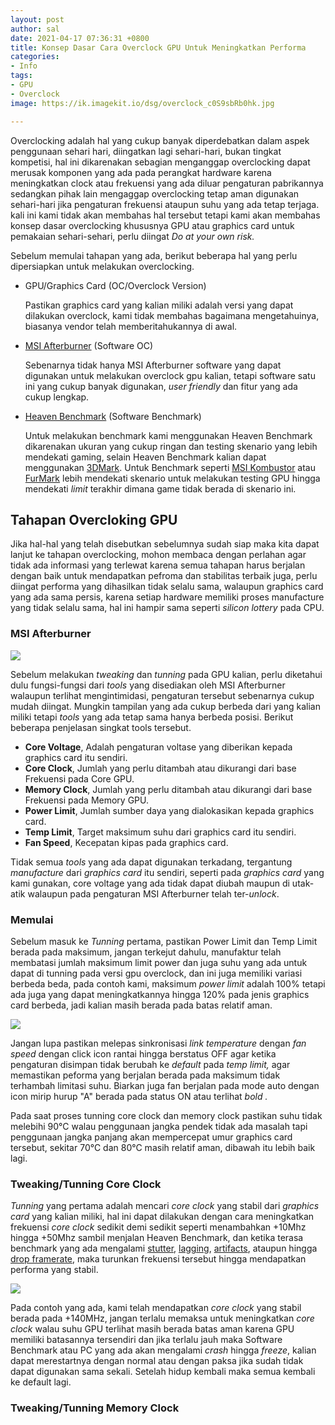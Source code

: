 ```yaml
---
layout: post
author: sal
date: 2021-04-17 07:36:31 +0800
title: Konsep Dasar Cara Overclock GPU Untuk Meningkatkan Performa
categories:
- Info
tags:
- GPU
- Overclock
image: https://ik.imagekit.io/dsg/overclock_c0S9sbRb0hk.jpg

---
```

Overclocking adalah hal yang cukup banyak diperdebatkan dalam aspek penggunaan sehari hari, diingatkan lagi sehari-hari, bukan tingkat kompetisi, hal ini dikarenakan sebagian menganggap overclocking dapat merusak komponen yang ada pada perangkat hardware karena meningkatkan clock atau frekuensi yang ada diluar pengaturan pabrikannya sedangkan pihak lain mengaggap overclocking tetap aman digunakan sehari-hari jika pengaturan frekuensi ataupun suhu yang ada tetap terjaga. kali ini kami tidak akan membahas hal tersebut tetapi kami akan membahas konsep dasar overclocking khususnya GPU atau graphics card untuk pemakaian sehari-sehari, perlu diingat _Do at your own risk._

Sebelum memulai tahapan yang ada, berikut beberapa hal yang perlu dipersiapkan untuk melakukan overclocking.

* GPU/Graphics Card (OC/Overclock Version)

  Pastikan graphics card yang kalian miliki adalah versi yang dapat dilakukan overclock, kami tidak membahas bagaimana mengetahuinya, biasanya vendor telah memberitahukannya di awal.
* [MSI Afterburner](https://www.msi.com/Landing/afterburner) (Software OC)

  Sebenarnya tidak hanya MSI Afterburner software yang dapat digunakan untuk melakukan overclock gpu kalian, tetapi software satu ini yang cukup banyak digunakan, _user friendly_ dan fitur yang ada cukup lengkap.
* [Heaven Benchmark](https://benchmark.unigine.com/heaven) (Software Benchmark)

  Untuk melakukan benchmark kami menggunakan Heaven Benchmark dikarenakan ukuran yang cukup ringan dan testing skenario yang lebih mendekati gaming, selain Heaven Benchmark kalian dapat menggunakan [3DMark](https://www.3dmark.com/). Untuk Benchmark seperti [MSI Kombustor](https://geeks3d.com/furmark/kombustor/) atau [FurMark](https://geeks3d.com/furmark/) lebih mendekati skenario untuk melakukan testing GPU hingga mendekati _limit_ terakhir dimana game tidak berada di skenario ini.

## Tahapan Overcloking GPU

Jika hal-hal yang telah disebutkan sebelumnya sudah siap maka kita dapat lanjut ke tahapan overclocking, mohon membaca dengan perlahan agar tidak ada informasi yang terlewat karena semua tahapan harus berjalan dengan baik untuk mendapatkan pefroma dan stabilitas terbaik juga, perlu diingat performa yang dihasilkan tidak selalu sama, walaupun graphics card yang ada sama persis, karena setiap hardware memiliki proses manufacture yang tidak selalu sama, hal ini hampir sama seperti _silicon lottery_ pada CPU.

### MSI Afterburner

![](https://ik.imagekit.io/dsg/1_28KsAyahNuP.png)

Sebelum melakukan _tweaking_ dan _tunning_ pada GPU kalian, perlu diketahui dulu fungsi-fungsi dari _tools_ yang disediakan oleh MSI Afterburner walaupun terlihat mengintimidasi, pengaturan tersebut sebenarnya cukup mudah diingat. Mungkin tampilan yang ada cukup berbeda dari yang kalian miliki tetapi _tools_ yang ada tetap sama hanya berbeda posisi. Berikut beberapa penjelasan singkat tools tersebut.

* **Core Voltage**, Adalah pengaturan voltase yang diberikan kepada graphics card itu sendiri.
* **Core Clock**, Jumlah yang perlu ditambah atau dikurangi dari base Frekuensi pada Core GPU.
* **Memory Clock**, Jumlah yang perlu ditambah atau dikurangi dari base Frekuensi pada Memory GPU.
* **Power Limit**, Jumlah sumber daya yang dialokasikan kepada graphics card.
* **Temp Limit**, Target maksimum suhu dari graphics card itu sendiri.
* **Fan Speed**, Kecepatan kipas pada graphics card.

Tidak semua _tools_ yang ada dapat digunakan terkadang, tergantung _manufacture_ dari _graphics card_ itu sendiri, seperti pada _graphics card_ yang kami gunakan, core voltage yang ada tidak dapat diubah maupun di utak-atik walaupun pada pengaturan MSI Afterburner telah ter-_unlock_.

### Memulai

Sebelum masuk ke _Tunning_ pertama, pastikan Power Limit dan Temp Limit berada pada maksimum, jangan terkejut dahulu, manufaktur telah membatasi jumlah maksimum limit power dan juga suhu yang ada untuk dapat di tunning pada versi gpu overclock, dan ini juga memiliki variasi berbeda beda, pada contoh kami, maksimum _power limit_ adalah 100% tetapi ada juga yang dapat meningkatkannya hingga 120% pada jenis graphics card berbeda, jadi kalian masih berada pada batas relatif aman.

![](https://ik.imagekit.io/dsg/2_zEx_oYQ1_.jpg)

Jangan lupa pastikan melepas sinkronisasi _link_ _temperature_ dengan _fan speed_ dengan click icon rantai hingga berstatus OFF agar ketika pengaturan disimpan tidak berubah ke _default_ pada _temp limit,_ agar memastikan peforma yang berjalan berada pada maksimum tidak terhambah limitasi suhu. Biarkan juga fan berjalan pada mode auto dengan icon mirip hurup "A" berada pada status ON atau terlihat _bold ._

Pada saat proses tunning core clock dan memory clock pastikan suhu tidak melebihi 90°C walau penggunaan jangka pendek tidak ada masalah tapi penggunaan jangka panjang akan mempercepat umur graphics card tersebut, sekitar 70°C dan 80°C masih relatif aman, dibawah itu lebih baik lagi.

### Tweaking/Tunning Core Clock

_Tunning_ yang pertama adalah mencari _core clock_ yang stabil dari _graphics card_ yang kalian miliki, hal ini dapat dilakukan dengan cara meningkatkan frekuensi _core clock_ sedikit demi sedikit seperti menambahkan +10Mhz hingga +50Mhz sambil menjalan Heaven Benchmark, dan ketika terasa benchmark yang ada mengalami [stutter](https://www.youtube.com/watch?v=wmtZ07qHFS4&list=UUoAASU98g2jffZ_eHIdinug "GPU Stutter, by Alexander Stopher"), [lagging](https://www.youtube.com/watch?v=j3WvNxi-9fQ "Lagging, by The Frugal Streamer"), [artifacts](https://www.youtube.com/watch?v=q9n9i2ujwtg&t=16s "Artifacts, by Lynyrd"), ataupun hingga [drop framerate](https://www.youtube.com/watch?v=dRt3mJiETh4 "FPS Drop, by Snips86x"), maka turunkan frekuensi tersebut hingga mendapatkan performa yang stabil.

![](https://ik.imagekit.io/dsg/ezgif.com-gif-maker_NT2LfCZJ_.gif)

Pada contoh yang ada, kami telah mendapatkan _core clock_ yang stabil berada pada +140MHz, jangan terlalu memaksa untuk meningkatkan _core clock_ walau suhu GPU terlihat masih berada batas aman karena GPU memiliki batasannya tersendiri dan jika terlalu jauh maka Software Benchmark atau PC yang ada akan mengalami _crash_ hingga _freeze_, kalian dapat merestartnya dengan normal atau dengan paksa jika sudah tidak dapat digunakan sama sekali. Setelah hidup kembali maka semua kembali ke default lagi.

### Tweaking/Tunning Memory Clock